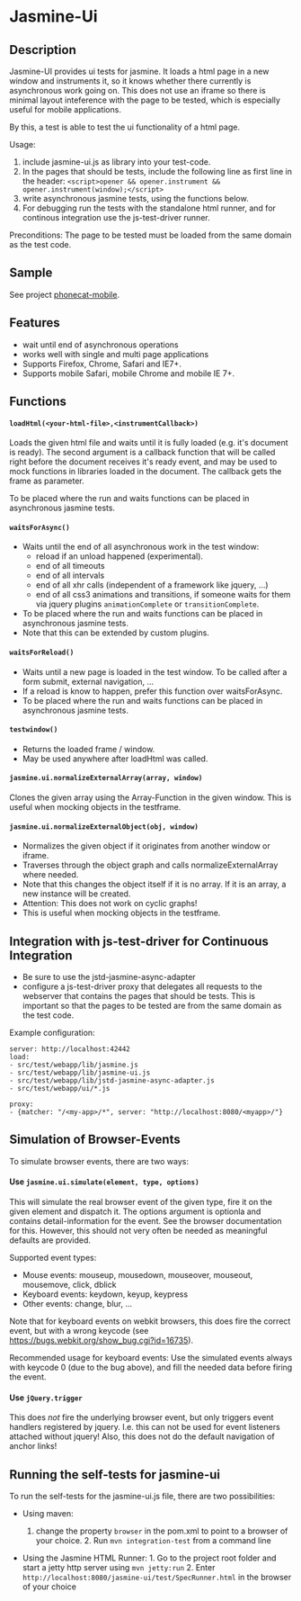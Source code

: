 Jasmine-Ui
=====================

Description
-------------

Jasmine-UI provides ui tests for jasmine. It loads a html page in a new window and instruments it,
so it knows whether there currently is asynchronous work going on. This does not use
an iframe so there is minimal layout inteference with the page to be tested, which
is especially useful for mobile applications.

By this, a test is able to test the ui functionality of a html page.

Usage:

1. include jasmine-ui.js as library into your test-code.
2. In the pages that should be tests, include the following line as first line in the header:
   `<script>opener && opener.instrument && opener.instrument(window);</script>`
2. write asynchronous jasmine tests, using the functions below.
3. For debugging run the tests with the standalone html runner,
   and for continous integration use the js-test-driver runner.

Preconditions:
The page to be tested must be loaded from the same domain as the test code.


Sample
------------
See project [phonecat-mobile](https://github.com/tigbro/phonecat-mobile).


Features
----------

* wait until end of asynchronous operations
* works well with single and multi page applications
* Supports Firefox, Chrome, Safari and IE7+.
* Supports mobile Safari, mobile Chrome and mobile IE 7+.

Functions
-----------

#### `loadHtml(<your-html-file>,<instrumentCallback>)`
Loads the given html file and waits until it is fully loaded (e.g. it's document is ready).
The second argument is a callback function that will be called right before the document receives it's ready
event, and may be used to mock functions in libraries loaded in the document. The callback gets
the frame as parameter.

To be placed where the run and waits functions can be placed in asynchronous jasmine tests.

#### `waitsForAsync()`
* Waits until the end of all asynchronous work in the test window:
    * reload if an unload happened (experimental).
    * end of all timeouts
    * end of all intervals
    * end of all xhr calls (independent of a framework like jquery, ...)
    * end of all css3 animations and transitions, if someone waits for them via jquery plugins
      `animationComplete` or `transitionComplete`.
* To be placed where the run and waits functions can be placed in asynchronous jasmine tests.
* Note that this can be extended by custom plugins.


#### `waitsForReload()`
* Waits until a new page is loaded in the test window. To be called after a form submit, external navigation, ...
* If a reload is know to happen, prefer this function over waitsForAsync.
* To be placed where the run and waits functions can be placed in asynchronous jasmine tests.


#### `testwindow()`
* Returns the loaded frame / window.
* May be used anywhere after loadHtml was called.


#### `jasmine.ui.normalizeExternalArray(array, window)`
Clones the given array using the Array-Function in the given window.
This is useful when mocking objects in the testframe.


#### `jasmine.ui.normalizeExternalObject(obj, window)`
* Normalizes the given object if it originates from another window or iframe.
* Traverses through the object graph and calls normalizeExternalArray where needed.
* Note that this changes the object itself if it is no array. If it is an array, a new instance will be created.
* Attention: This does not work on cyclic graphs!
* This is useful when mocking objects in the testframe.


Integration with js-test-driver for Continuous Integration
--------------
* Be sure to use the jstd-jasmine-async-adapter
* configure a js-test-driver proxy that delegates all requests to the webserver that contains
  the pages that should be tests. This is important so that the pages to be tested are
  from the same domain as the test code.

Example configuration:


    server: http://localhost:42442
    load:
    - src/test/webapp/lib/jasmine.js
    - src/test/webapp/lib/jasmine-ui.js
    - src/test/webapp/lib/jstd-jasmine-async-adapter.js
    - src/test/webapp/ui/*.js

    proxy:
    - {matcher: "/<my-app>/*", server: "http://localhost:8080/<myapp>/"}



Simulation of Browser-Events
-------

To simulate browser events, there are two ways:

#### Use `jasmine.ui.simulate(element, type, options)`
This will simulate the real browser event of the given type, fire it on the given element and dispatch it.
The options argument is optionla and contains detail-information for the event. See the browser documentation
for this. However, this should not very often be needed as meaningful defaults are provided.


Supported event types:

- Mouse events: mouseup, mousedown, mouseover, mouseout, mousemove, click, dblick
- Keyboard events: keydown, keyup, keypress
- Other events: change, blur, ...

Note that for keyboard events on webkit browsers, this does fire the correct event, but with a wrong keycode
(see https://bugs.webkit.org/show_bug.cgi?id=16735).

Recommended usage for keyboard events:
Use the simulated events always with keycode 0 (due to the bug above), and fill the needed data before
firing the event.

#### Use `jQuery.trigger`
This does _not_ fire the underlying browser event, but only triggers
event handlers registered by jquery. I.e. this can not be used for
event listeners attached without jquery! Also, this does not do the default navigation of anchor links!

Running the self-tests for jasmine-ui
--------------
To run the self-tests for the jasmine-ui.js file, there are two possibilities:

- Using maven:
     1. change the property `browser` in the pom.xml to point to a browser of your choice.
      2. Run `mvn integration-test` from a command line

- Using the Jasmine HTML Runner:
      1. Go to the project root folder and start a jetty http server using `mvn jetty:run`
      2. Enter `http://localhost:8080/jasmine-ui/test/SpecRunner.html` in the browser of your choice


